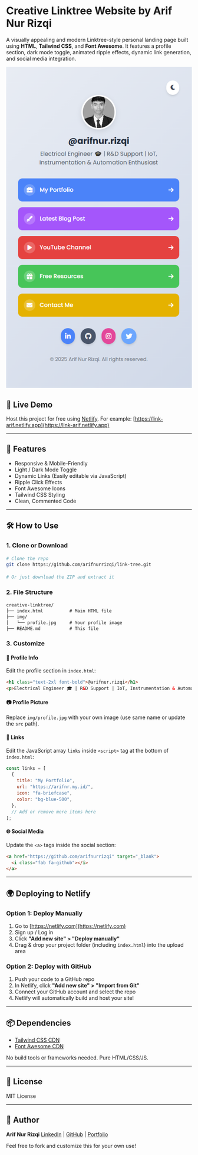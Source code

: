# Creative Linktree Website by Arif Nur Rizqi

A visually appealing and modern Linktree-style personal landing page built using **HTML**, **Tailwind CSS**, and **Font Awesome**. It features a profile section, dark mode toggle, animated ripple effects, dynamic link generation, and social media integration.

![Preview](./img/screenshoot.png)

## 🔗 Live Demo

Host this project for free using [Netlify](https://netlify.com). For example: [https://link-arif.netlify.app](https://link-arif.netlify.app)

---

## 🚀 Features

* Responsive & Mobile-Friendly
* Light / Dark Mode Toggle
* Dynamic Links (Easily editable via JavaScript)
* Ripple Click Effects
* Font Awesome Icons
* Tailwind CSS Styling
* Clean, Commented Code

---

## 🛠️ How to Use

### 1. Clone or Download

```bash
# Clone the repo
git clone https://github.com/arifnurrizqi/link-tree.git

# Or just download the ZIP and extract it
```

### 2. File Structure

```
creative-linktree/
├── index.html          # Main HTML file
├── img/
│   └── profile.jpg     # Your profile image
├── README.md           # This file
```

### 3. Customize

#### 👤 Profile Info

Edit the profile section in `index.html`:

```html
<h1 class="text-2xl font-bold">@arifnur.rizqi</h1>
<p>Electrical Engineer 🎓 | R&D Support | IoT, Instrumentation & Automation Enthusiast</p>
```

#### 📷 Profile Picture

Replace `img/profile.jpg` with your own image (use same name or update the `src` path).

#### 🔗 Links

Edit the JavaScript array `links` inside `<script>` tag at the bottom of `index.html`:

```js
const links = [
  {
    title: "My Portfolio",
    url: "https://arifnr.my.id/",
    icon: "fa-briefcase",
    color: "bg-blue-500",
  },
  // Add or remove more items here
];
```

#### 🌐 Social Media

Update the `<a>` tags inside the social section:

```html
<a href="https://github.com/arifnurrizqi" target="_blank">
  <i class="fab fa-github"></i>
</a>
```

---

## 🌍 Deploying to Netlify

### Option 1: Deploy Manually

1. Go to [https://netlify.com](https://netlify.com)
2. Sign up / Log in
3. Click **"Add new site" > "Deploy manually"**
4. Drag & drop your project folder (including `index.html`) into the upload area

### Option 2: Deploy with GitHub

1. Push your code to a GitHub repo
2. In Netlify, click **"Add new site" > "Import from Git"**
3. Connect your GitHub account and select the repo
4. Netlify will automatically build and host your site!

---

## 📦 Dependencies

* [Tailwind CSS CDN](https://cdn.tailwindcss.com)
* [Font Awesome CDN](https://cdnjs.com/libraries/font-awesome)

No build tools or frameworks needed. Pure HTML/CSS/JS.

---

## 📄 License

MIT License

---

## 👋 Author

**Arif Nur Rizqi**
[LinkedIn](https://www.linkedin.com/in/arifnurrizqi/) | [GitHub](https://github.com/arifnurrizqi) | [Portfolio](https://arifnr.my.id)

Feel free to fork and customize this for your own use!
